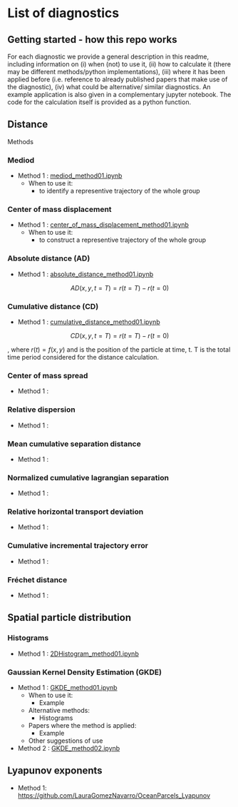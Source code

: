 # List of diagnostics


## Getting started - how this repo works
For each diagnostic we provide a general description in this readme, including information on (i) when (not) to use it, (ii) how to calculate it (there may be different methods/python implementations), (iii) where it has been applied before (i.e. reference to already published papers that make use of the diagnostic), (iv) what could be alternative/ similar diagnostics.
An example application is also given in a complementary jupyter notebook.
The code for the calculation itself is provided as a python function.

## Distance

Methods 
### Mediod
* Method 1 : [mediod_method01.ipynb](mediod_method01.ipynb)
  * When to use it:
    * to identify a representive trajectory of the whole group

### Center of mass displacement
* Method 1 : [center_of_mass_displacement_method01.ipynb](center_of_mass_displacement_method01.ipynb)
  * When to use it:
    * to construct a representive trajectory of the whole group

### Absolute distance (AD)
* Method 1 : [absolute_distance_method01.ipynb](absolute_distance_method01.ipynb)

$$ AD(x,y,t=T) = r(t=T) - r(t=0) $$

### Cumulative distance (CD)
* Method 1 : [cumulative_distance_method01.ipynb](cumulative_distance_method01.ipynb)

$$ CD(x,y,t=T) = r(t=T) - r(t=0) $$

, where $r(t) = f(x,y)$ and is the position of the particle at time, t.  T is the total time period considered for the distance calculation.

### Center of mass spread
* Method 1 :

### Relative dispersion
* Method 1 :

### Mean cumulative separation distance
* Method 1 :

### Normalized cumulative lagrangian separation
* Method 1 :

### Relative horizontal transport deviation
* Method 1 :

### Cumulative incremental trajectory error
* Method 1 :

### Fréchet distance
* Method 1 :

## Spatial particle distribution 
### Histograms
* Method 1 : [2DHistogram_method01.ipynb](2DHistogram_method01.ipynb)

### Gaussian Kernel Density Estimation (GKDE)
* Method 1 : [GKDE_method01.ipynb](GKDE_method01.ipynb)
  * When to use it:
    * Example
  * Alternative methods:
    * Histograms
  * Papers where the method is applied:
    * Example
  * Other suggestions of use
* Method 2 : [GKDE_method02.ipynb](GKDE_method02.ipynb)

## Lyapunov exponents
* Method 1: https://github.com/LauraGomezNavarro/OceanParcels_Lyapunov
